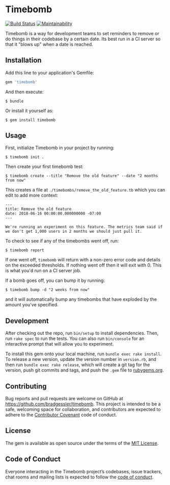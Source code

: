 # Timebomb

[![Build Status](https://travis-ci.org/bradgessler/timebomb.svg?branch=master)](https://travis-ci.org/bradgessler/timebomb) [![Maintainability](https://api.codeclimate.com/v1/badges/ca9b943b703e7023e6a5/maintainability)](https://codeclimate.com/github/bradgessler/timebomb/maintainability)

Timebomb is a way for development teams to set reminders to remove or do things in their codebase by a certain date. Its best run in a CI server so that it "blows up" when a date is reached.

## Installation

Add this line to your application's Gemfile:

```ruby
gem 'timebomb'
```

And then execute:

    $ bundle

Or install it yourself as:

    $ gem install timebomb

## Usage

First, initialize Timebomb in your project by running:

    $ timebomb init .

Then create your first timebomb test:

    $ timebomb create --title "Remove the old feature" --date "2 months from now"

This creates a file at `./timebombs/remove_the_old_feature.tb` which you can edit to add more context:

```
---
title: Remove the old feature
date: 2018-06-16 00:00:00.000000000 -07:00
---

We're running an experiment on this feature. The metrics team said if we don't get 1,000 users in 2 months we should just pull it.
```

To check to see if any of the timebombs went off, run:

    $ timebomb report

If one went off, `timebomb` will return with a non-zero error code and details on the exceeded thresholds. If nothing went off then it will exit with 0. This is what you'd run on a CI server job.

If a bomb goes off, you can bump it by running:

    $ timebomb bump -d "2 weeks from now"

and it will automatically bump any timebombs that have exploded by the amount you've specified.

## Development

After checking out the repo, run `bin/setup` to install dependencies. Then, run `rake spec` to run the tests. You can also run `bin/console` for an interactive prompt that will allow you to experiment.

To install this gem onto your local machine, run `bundle exec rake install`. To release a new version, update the version number in `version.rb`, and then run `bundle exec rake release`, which will create a git tag for the version, push git commits and tags, and push the `.gem` file to [rubygems.org](https://rubygems.org).

## Contributing

Bug reports and pull requests are welcome on GitHub at https://github.com/bradgessler/timebomb. This project is intended to be a safe, welcoming space for collaboration, and contributors are expected to adhere to the [Contributor Covenant](http://contributor-covenant.org) code of conduct.

## License

The gem is available as open source under the terms of the [MIT License](https://opensource.org/licenses/MIT).

## Code of Conduct

Everyone interacting in the Timebomb project’s codebases, issue trackers, chat rooms and mailing lists is expected to follow the [code of conduct](https://github.com/bradgessler/timebomb/blob/master/CODE_OF_CONDUCT.md).
